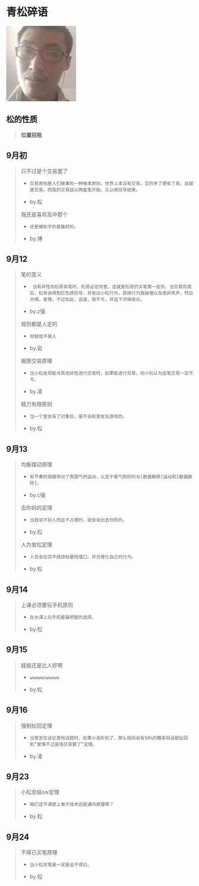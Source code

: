 # 青松碎语

<img src="assets/image-20200912233810740.png" alt="image-20200912233810740" style="zoom:50%;" />

## 松的性质

> **位置招租**

## 9月初

> 只不过是个交易罢了  
>
> - ```
>   交易原则是人们做事的一种根本原则，世界上本没有交易，交的多了便有了易，这就是交易。而我的交易就以两盒笔开始，又以感叹号结束。
>   ```
>
> - by.松
>
>   
>
> 我还是喜欢高中那个
>
> - ```
>   还是摸到手的是最好的。
>   ```
>
> - by.博

## 9月12

> 笔的意义
>
> - ```
>    当有异性向松哥卖笔时，松哥必定同意，这就是松哥的买笔第一定则，当交易完成后，松哥会得到红色感叹号，并发出小松行为，具体行为我敲墙以及诡异笑声，然后大喊，爱情，不过如此，这波，我不亏。并且下次继续买。
>   ```
>
> - by.z强
>
>   
>
> 规则都是人定的
>
> - ```
>   但娃娃不是人
>   ```
>
> - by.岩
>
>   
>
> 极限交易原理
>
> - ```
>   当小松发现能与其他异性进行交易时，如果能进行交易，则小松认为这笔交易一定不亏。
>   ```
>
> - by.凌
>
>   
>
> 精力有限原则
>
> - ```
>   当一个室友有了对象后，是不会和室友玩游戏的。
>   ```
>
> - by.松

## 9月13

> 均衡摆动原理
>
> - ```
>   有节奏的摇摆带动了周围气的运动，以至于客气刚好的与[数据删除]运动和[数据删除]。
>   ```
>
> - by.c强
>
> 
>
> 去你妈的定理
>
> - ```
>   当我说不别人而且不占理时，就会说出去你妈的。
>   ```
>
> - by.松
>
> 
>
> 人为放松定理
>
> - ```
>   人总会在完不成目标是找借口。并合理化自己的行为。
>   ```
>
> - by.松

## 9月14

> 上课必须要玩手机原则
>
> - ```
>   在水课上玩手机是最明智的选择。
>   ```
>
> - by.松

## 9月15

> 娃娃还是比人好啊
>
> - ```
>   wwwwwowwwww
>   ```
>
> - by.松

## 9月16

> 强制扯回定理
>
> - ```
>   当室友在谈论其他话题时，如果小淞听到了，那么他将会有50%的概率将话题扯回到“爱情不过是场交易罢了”定理。
>   ```
>
> - by.凌

## 9月23

> 小松总结sw定理
>
> - ```
>   咱们这节课是上电子技术还是通讯原理啊？
>   ```
>
> - by.松

## 9月24

> 不得已买笔原理
>
> - ```
>   当小松买笔是一定是迫不得已。
>   ```
>
> - by.松